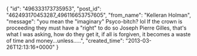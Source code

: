  {
   "id": "496333173735953",
   "post_id": "462493170453287_496116653757605",
   "from_name": "Kelleran Holman",
   "message": "you mean the \"imaginary\" Psyco-bitch? lol If the crown is proceeding they must have a \"right\" to do so Joseph Pierre Gilles, that's what I was asking, how do they get it, if all is forgiven, it becomes a waste of time and money...unless.....",
   "created_time": "2013-03-26T12:13:16+0000"
 }

